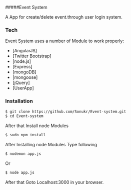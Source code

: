 #####Event System

A App for create/delete event.through user login system.


### Tech

Event System uses a number of Module to work properly:

* [AngularJS] 
* [Twitter Bootstrap] 
* [node.js] 
* [Express] 
* [mongoDB]
* [mongoose] 
* [jQuery] 
* [UserApp]
### Installation
```sh
$ git clone https://github.com/Sonukr/Event-system.git 
$ cd Event-system
```
After that Install node Modules
```sh
$ sudo npm install
```
After Installing  node Modules Type following
```sh
$ nodemon app.js
```
Or
```sh
$ node app.js
```
After that Goto Localhost:3000 in your browser.
